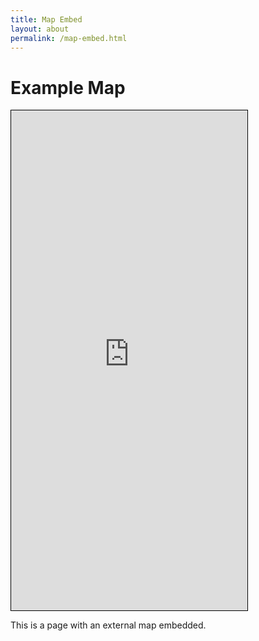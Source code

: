 ```yaml
---
title: Map Embed
layout: about
permalink: /map-embed.html
---
```

# Example Map

<div class="iframe_container">
  <iframe width="75%" height="800" src="https://www.arcgis.com/apps/instant/basic/index.html?appid=e77c8ec8afa64b3ea556dd2a2b3b7b49" frameborder="0" style="border:1px solid black"></iframe>
</div>



This is a page with an external map embedded.
